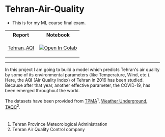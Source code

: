 # Tehran-Air-Quality

* This is for my ML course final exam.
 
 <table>
  <tr>
    <th>Report</th>
    <th>Notebook</th>
  </tr>
  <tr>    
    <td><p><a href="">Tehran_AQI</a></p></td>
    <td><p><a href="https://colab.research.google.com/github/Churchiill/Tehran-Air-Quality/blob/main/Tehran_AQI.ipynb">
  <img src="https://colab.research.google.com/assets/colab-badge.svg" alt="Open In Colab"/></a></td>
  </tr>
</table>

---
In this project I am going to build a model which predicts Tehran's air quality by some of its environmental parameters (like Temperature, Wind, etc.).
Here, the AQI (Air Quality Index) of Tehran in 2019 has been studied. Because after that year, another effective parameter, the COVID-19, has been emerged throughout the world.

The datasets have been provided from [TPMA](https://data.irimo.ir/)<sup>1</sup>, [Weather Underground](https://www.wunderground.com/history/monthly/ir/tehran/OIII/date/2019-1), [TAQC](https://air.tehran.ir/)<sup>2</sup>.

<h1></h1>

1. Tehran Province Meteorological Administration
2. Tehran Air Quality Control company
